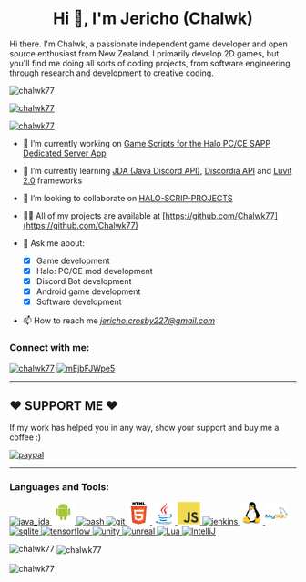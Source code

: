 <h1 align="center">Hi 👋, I'm Jericho (Chalwk)</h1>

Hi there. I'm Chalwk, a passionate independent game developer and open source enthusiast from New Zealand.
I primarily develop 2D games, but you'll find me doing all sorts of coding projects, from software engineering through research and development to creative coding.


<p align="left"> <img src="https://komarev.com/ghpvc/?username=chalwk77&label=Profile%20views&color=0e75b6&style=flat" alt="chalwk77" /> </p>

<p align="left"> <a href="https://github.com/ryo-ma/github-profile-trophy"><img src="https://github-profile-trophy.vercel.app/?username=chalwk77" alt="chalwk77" /></a> </p>

<p align="left"> <a href="https://twitter.com/chalwk77" target="blank"><img src="https://img.shields.io/twitter/follow/chalwk77?logo=twitter&style=for-the-badge" alt="chalwk77" /></a> </p>

- 🔭 I’m currently working on [Game Scripts for the Halo PC/CE SAPP Dedicated Server App](https://github.com/Chalwk77/HALO-SCRIPT-PROJECTS)

- 🌱 I’m currently learning [JDA (Java Discord API)](https://github.com/DV8FromTheWorld/JDA), [Discordia API](https://github.com/SinisterRectus/Discordia) and [Luvit 2.0](https://luvit.io/) frameworks

- 👯 I’m looking to collaborate on [HALO-SCRIP-PROJECTS](https://github.com/Chalwk77/HALO-SCRIPT-PROJECTS/projects)

- 👨‍💻 All of my projects are available at [https://github.com/Chalwk77](https://github.com/Chalwk77)

- 💬 Ask me about: 
  - [X] Game development
  - [X] Halo: PC/CE mod development
  - [X] Discord Bot development
  - [X] Android game development
  - [X] Software development

- 📫 How to reach me *jericho.crosby227@gmail.com*

<h3 align="left">Connect with me:</h3>
<p align="left">
<a href="https://twitter.com/chalwk77" target="blank"><img align="center" src="https://cdn.jsdelivr.net/npm/simple-icons@3.0.1/icons/twitter.svg" alt="chalwk77" height="30" width="40" /></a>
<a href="https://discord.gg/mEjbFJWpe5" target="blank"><img align="center" src="https://cdn.jsdelivr.net/npm/simple-icons@3.0.1/icons/discord.svg" alt="mEjbFJWpe5" height="30" width="40" /></a>
</p>

- - - - 
## ❤️ SUPPORT ME️ ❤
If my work has helped you in any way, show your support and buy me a coffee :)

[![paypal](https://www.paypalobjects.com/en_US/i/btn/btn_donateCC_LG.gif)](https://www.paypal.com/myaccount/transfer/pay)
- - - - 

<h3 align="left">Languages and Tools:</h3>
<p align="left"> <a href="https://github.com/DV8FromTheWorld/JDA" target="_blank"> <img src="https://raw.githubusercontent.com/DV8FromTheWorld/JDA/assets/assets/readme/logo.png" alt="java_jda" width="40" height="40"/> </a> <a href="https://developer.android.com" target="_blank"> <img src="https://raw.githubusercontent.com/devicons/devicon/master/icons/android/android-original-wordmark.svg" alt="android" width="40" height="40"/> </a> <a href="https://www.gnu.org/software/bash/" target="_blank"> <img src="https://www.vectorlogo.zone/logos/gnu_bash/gnu_bash-icon.svg" alt="bash" width="40" height="40"/> </a> <a href="https://git-scm.com/" target="_blank"> <img src="https://www.vectorlogo.zone/logos/git-scm/git-scm-icon.svg" alt="git" width="40" height="40"/> </a> <a href="https://www.w3.org/html/" target="_blank"> <img src="https://raw.githubusercontent.com/devicons/devicon/master/icons/html5/html5-original-wordmark.svg" alt="html5" width="40" height="40"/> </a> <a href="https://www.java.com" target="_blank"> <img src="https://raw.githubusercontent.com/devicons/devicon/master/icons/java/java-original.svg" alt="java" width="40" height="40"/> </a> <a href="https://developer.mozilla.org/en-US/docs/Web/JavaScript" target="_blank"> <img src="https://raw.githubusercontent.com/devicons/devicon/master/icons/javascript/javascript-original.svg" alt="javascript" width="40" height="40"/> </a> <a href="https://www.jenkins.io" target="_blank"> <img src="https://www.vectorlogo.zone/logos/jenkins/jenkins-icon.svg" alt="jenkins" width="40" height="40"/> </a> <a href="https://www.linux.org/" target="_blank"> <img src="https://raw.githubusercontent.com/devicons/devicon/master/icons/linux/linux-original.svg" alt="linux" width="40" height="40"/> </a> <a href="https://www.mysql.com/" target="_blank"> <img src="https://raw.githubusercontent.com/devicons/devicon/master/icons/mysql/mysql-original-wordmark.svg" alt="mysql" width="40" height="40"/> </a> <a href="https://www.sqlite.org/" target="_blank"> <img src="https://www.vectorlogo.zone/logos/sqlite/sqlite-icon.svg" alt="sqlite" width="40" height="40"/> </a> <a href="https://www.tensorflow.org" target="_blank"> <img src="https://www.vectorlogo.zone/logos/tensorflow/tensorflow-icon.svg" alt="tensorflow" width="40" height="40"/> </a> <a href="https://unity.com/" target="_blank"> <img src="https://www.vectorlogo.zone/logos/unity3d/unity3d-icon.svg" alt="unity" width="40" height="40"/> </a> <a href="https://unrealengine.com/" target="_blank"> <img src="https://raw.githubusercontent.com/kenangundogan/fontisto/036b7eca71aab1bef8e6a0518f7329f13ed62f6b/icons/svg/brand/unreal-engine.svg" alt="unreal" width="40" height="40"/> </a> <a href="https://www.lua.org/" target="_blank"> <img src="https://upload.wikimedia.org/wikipedia/commons/c/cf/Lua-Logo.svg" alt="Lua" width="40" height="40"/> </a> <a href="https://www.jetbrains.com/idea/" target="_blank"> <img src="https://upload.wikimedia.org/wikipedia/commons/9/9c/IntelliJ_IDEA_Icon.svg" alt="IntelliJ" width="40" height="40"/> </a> </p>

<p><img align="left" src="https://github-readme-stats.vercel.app/api/top-langs?username=chalwk77&show_icons=true&locale=en&layout=compact" alt="chalwk77" /></p>

<p>&nbsp;<img align="center" src="https://github-readme-stats.vercel.app/api?username=chalwk77&show_icons=true&locale=en" alt="chalwk77" /></p>

<p><img align="center" src="https://github-readme-streak-stats.herokuapp.com/?user=chalwk77&" alt="chalwk77" /></p>
